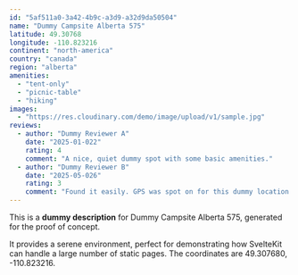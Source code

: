 ```yaml
---
id: "5af511a0-3a42-4b9c-a3d9-a32d9da50504"
name: "Dummy Campsite Alberta 575"
latitude: 49.30768
longitude: -110.823216
continent: "north-america"
country: "canada"
region: "alberta"
amenities:
  - "tent-only"
  - "picnic-table"
  - "hiking"
images:
  - "https://res.cloudinary.com/demo/image/upload/v1/sample.jpg"
reviews:
  - author: "Dummy Reviewer A"
    date: "2025-01-022"
    rating: 4
    comment: "A nice, quiet dummy spot with some basic amenities."
  - author: "Dummy Reviewer B"
    date: "2025-05-026"
    rating: 3
    comment: "Found it easily. GPS was spot on for this dummy location."
---
```


This is a **dummy description** for Dummy Campsite Alberta 575, generated for the proof of concept.

It provides a serene environment, perfect for demonstrating how SvelteKit can handle a large number of static pages. The coordinates are 49.307680, -110.823216.

